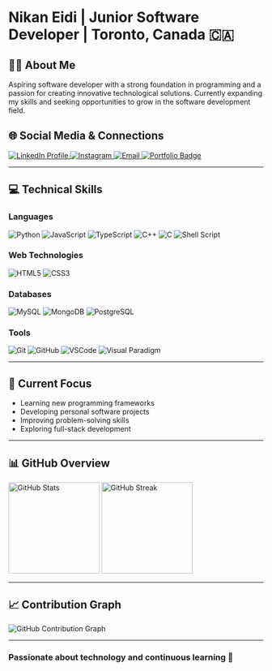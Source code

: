 # Nikan Eidi | Junior Software Developer | Toronto, Canada 🇨🇦

## 👨‍💻 About Me
Aspiring software developer with a strong foundation in programming and a passion for creating innovative technological solutions. Currently expanding my skills and seeking opportunities to grow in the software development field.

## 🌐 Social Media & Connections

<div align="left">
  <!-- LinkedIn -->
  <a href="https://www.linkedin.com/in/nikan-eidi/" target="_blank">
    <img src="https://img.shields.io/badge/LinkedIn-0077B5?style=for-the-badge&logo=LinkedIn&logoColor=white" alt="LinkedIn Profile"/>
  </a>
  
  <!-- Instagram -->
  <a href="https://www.instagram.com/nikankuroko" target="_blank">
    <img src="https://img.shields.io/badge/Instagram-E4405F?style=for-the-badge&logo=instagram&logoColor=white" alt="Instagram"/>
  </a>
  
  <!-- Email -->
  <a href="mailto:nikaneydi1984@gmail.com">
    <img src="https://img.shields.io/badge/Email-D14836?style=for-the-badge&logo=gmail&logoColor=white" alt="Email"/>
  </a>

  <!-- Portfolio -->
  <a href="https://nikanportfolio.onrender.com" target="_blank">
    <img src="https://img.shields.io/badge/Portfolio-%230077B5.svg?style=for-the-badge&logo=Firefox&logoColor=white" alt="Portfolio Badge" />
  </a>
</div>

---

## 💻 Technical Skills

### **Languages**
![Python](https://img.shields.io/badge/Python-3776AB?style=for-the-badge&logo=python&logoColor=white)
![JavaScript](https://img.shields.io/badge/JavaScript-F7DF1E?style=for-the-badge&logo=javascript&logoColor=black)
![TypeScript](https://img.shields.io/badge/TypeScript-3178C6?style=for-the-badge&logo=typescript&logoColor=white)
![C++](https://img.shields.io/badge/C++-00599C?style=for-the-badge&logo=cplusplus&logoColor=white)
![C](https://img.shields.io/badge/C-A8B9CC?style=for-the-badge&logo=c&logoColor=black)
![Shell Script](https://img.shields.io/badge/Shell_Script-4EAA25?style=for-the-badge&logo=gnu-bash&logoColor=white)

### **Web Technologies**
![HTML5](https://img.shields.io/badge/HTML5-E34F26?style=for-the-badge&logo=html5&logoColor=white)
![CSS3](https://img.shields.io/badge/CSS3-1572B6?style=for-the-badge&logo=css3&logoColor=white)

### **Databases**
![MySQL](https://img.shields.io/badge/MySQL-4479A1?style=for-the-badge&logo=mysql&logoColor=white)
![MongoDB](https://img.shields.io/badge/MongoDB-47A248?style=for-the-badge&logo=mongodb&logoColor=white)
![PostgreSQL](https://img.shields.io/badge/PostgreSQL-336791?style=for-the-badge&logo=postgresql&logoColor=white)

### **Tools**
![Git](https://img.shields.io/badge/Git-F05032?style=for-the-badge&logo=git&logoColor=white)
![GitHub](https://img.shields.io/badge/GitHub-181717?style=for-the-badge&logo=github&logoColor=white)
![VSCode](https://img.shields.io/badge/VSCode-0078D4?style=for-the-badge&logo=visual-studio-code&logoColor=white)
![Visual Paradigm](https://img.shields.io/badge/Visual%20Paradigm-551A8B?style=for-the-badge&logo=visualparadigm&logoColor=white)

---

## 🚀 Current Focus
- Learning new programming frameworks
- Developing personal software projects
- Improving problem-solving skills
- Exploring full-stack development

---

## 📊 GitHub Overview

<div align="left">
  <img src="https://github-readme-stats.vercel.app/api?username=NikanEidi&theme=tokyonight&show_icons=true&hide_border=false&include_all_commits=true" alt="GitHub Stats" height="180">
  <img src="https://github-readme-streak-stats.herokuapp.com/?user=NikanEidi&theme=tokyonight&hide_border=false" alt="GitHub Streak" height="180">
</div>

---

## 📈 Contribution Graph

![GitHub Contribution Graph](https://github-profile-trophy.vercel.app/?username=NikanEidi&theme=tokyonight&no-frame=true&column=4)

---

### Passionate about technology and continuous learning 🌱
